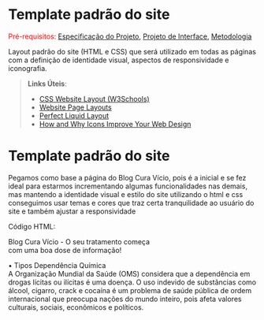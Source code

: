 # Template padrão do site

<span style="color:red">Pré-requisitos: <a href="2-Especificação do Projeto.md"> Especificação do Projeto</a></span>, <a href="3-Projeto de Interface.md"> Projeto de Interface</a>, <a href="4-Metodologia.md"> Metodologia</a>

Layout padrão do site (HTML e CSS) que será utilizado em todas as páginas com a definição de identidade visual, aspectos de responsividade e iconografia.

> **Links Úteis**:
>
> - [CSS Website Layout (W3Schools)](https://www.w3schools.com/css/css_website_layout.asp)
> - [Website Page Layouts](http://www.cellbiol.com/bioinformatics_web_development/chapter-3-your-first-web-page-learning-html-and-css/website-page-layouts/)
> - [Perfect Liquid Layout](https://matthewjamestaylor.com/perfect-liquid-layouts)
> - [How and Why Icons Improve Your Web Design](https://usabilla.com/blog/how-and-why-icons-improve-you-web-design/)



# Template padrão do site
Pegamos como base a página do Blog Cura Vício, pois é a inicial e se fez ideal para estarmos incrementando algumas funcionalidades nas demais, mas mantendo a identidade visual e estilo do site utilizando o html e css conseguimos usar temas e cores que traz certa tranquilidade ao usuário do site e também ajustar a responsividade

Código HTML:

<!DOCTYPE html>
<html lang="pt">

<head>
  <title>Cura Vício - Blog Cura Vício</title>
  <meta charset="UTF-8">
  <meta name="viewport" content="width=device-width, initial-scale=1, , shrink-to-fit=no">
  <meta http-equiv="X-UA-Compatible" content="ie=edge">
  <script type="text/javascript" src="../js/menu"></script>
  <link rel="stylesheet" type="text/css" href="../css/style.css" media="screen">
</head>
<body onload="render()">
  <div id="header"></div>
  <main>
    <div class="separador"></div>
    <article class="flexBannerMktblog">
      <p>
      <p class="txtMain">
        Blog Cura Vício - O seu tratamento começa<br> com uma boa dose de informação!
      </p>
      </p>
    </article>
    <div class="separador"></div>
    <article class="flextxt">
      <div class="txt4">• Tipos Dependência Química
      </div>
      <div class="txtBlocoJustify">A Organização Mundial da Saúde (OMS) considera que a dependência em drogas lícitas ou ilícitas é
        uma doença. O uso indevido de substâncias como álcool, cigarro, crack e cocaína é um problema de saúde pública
        de ordem internacional que preocupa nações do mundo inteiro, pois afeta valores culturais, sociais, econômicos e
        políticos.
      </div>
    </article>
    <div class="separador"></div>
  </main>
  <div id="footer"></div>
</body>
</html>
